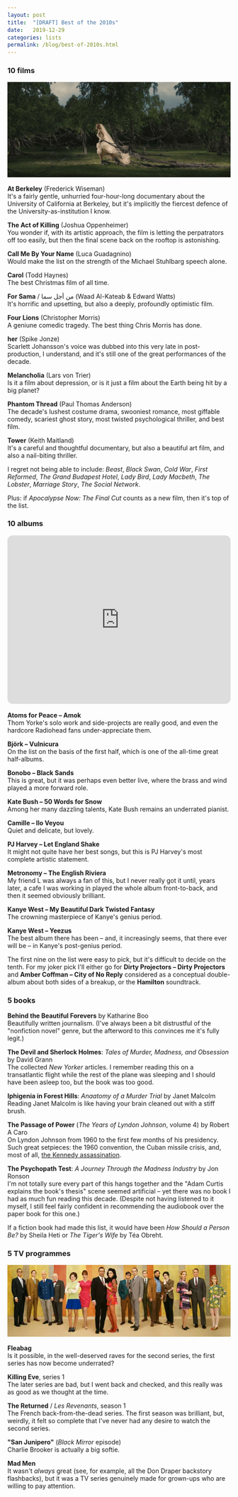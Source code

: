 ```yaml
---
layout: post
title:  "[DRAFT] Best of the 2010s"
date:   2019-12-29
categories: lists
permalink: /blog/best-of-2010s.html
---
```


### 10 films

![](../assets/img/2010s-melancholia.jpg)

**At Berkeley** (Frederick Wiseman)  
It's a fairly gentle, unhurried four-hour-long documentary about the University of California at Berkeley, but it's implicitly the fiercest defence of the University-as-institution I know.

**The Act of Killing** (Joshua Oppenheimer)  
You wonder if, with its artistic approach, the film is letting the perpatrators off too easily, but then the final scene back on the rooftop is astonishing.

**Call Me By Your Name** (Luca Guadagnino)  
Would make the list on the strength of the Michael Stuhlbarg speech alone.

**Carol** (Todd Haynes)  
The best Christmas film of all time.

**For Sama** / من أجل سما (Waad Al-Kateab & Edward Watts)  
It's horrific and upsetting, but also a deeply, profoundly optimistic film.

**Four Lions** (Christopher Morris)  
A geniune comedic tragedy. The best thing Chris Morris has done.

**her** (Spike Jonze)  
Scarlett Johansson's voice was dubbed into this very late in post-production, I understand, and it's still one of the great performances of the decade.

**Melancholia** (Lars von Trier)  
Is it a film about depression, or is it just a film about the Earth being hit by a big planet?

**Phantom Thread** (Paul Thomas Anderson)  
The decade's lushest costume drama, swooniest romance, most giffable comedy, scariest ghost story, most twisted psychological thriller, and best film.

**Tower** (Keith Maitland)  
It's a careful and thoughtful documentary, but also a beautiful art film, and also a nail-biting thriller.

I regret not being able to include: *Beast*, *Black Swan*, *Cold War*, *First Reformed*, *The Grand Budapest Hotel*, *Lady Bird*, *Lady Macbeth*, *The Lobster*, *Marriage Story*, *The Social Network*.

Plus: if *Apocalypse Now: The Final Cut* counts as a new film, then it's top of the list.

### 10 albums

<iframe style="border-radius:12px" src="https://open.spotify.com/embed/playlist/3Z00arn2YPz52obF76gYzS?utm_source=generator" width="100%" height="380" frameBorder="0" allowfullscreen="" allow="autoplay; clipboard-write; encrypted-media; fullscreen; picture-in-picture"></iframe>

**Atoms for Peace – Amok**  
Thom Yorke's solo work and side-projects are really good, and even the hardcore Radiohead fans under-appreciate them.

**Björk – Vulnicura**  
On the list on the basis of the first half, which is one of the all-time great half-albums.

**Bonobo – Black Sands**  
This is great, but it was perhaps even better live, where the brass and wind played a more forward role.

**Kate Bush – 50 Words for Snow**  
Among her many dazzling talents, Kate Bush remains an underrated pianist.

**Camille – Ilo Veyou**  
Quiet and delicate, but lovely.

**PJ Harvey – Let England Shake**  
It might not quite have her best songs, but this is PJ Harvey's most complete artistic statement.

**Metronomy – The English Riviera**  
My friend L was always a fan of this, but I never really got it until, years later, a cafe I was working in played the whole album front-to-back, and then it seemed obviously brilliant.

**Kanye West – My Beautiful Dark Twisted Fantasy**  
The crowning masterpiece of Kanye's genius period.

**Kanye West – Yeezus**  
The best album there has been – and, it increasingly seems, that there ever will be – in Kanye's post-genius period.

The first nine on the list were easy to pick, but it's difficult to decide on the tenth. For my joker pick I'll either go for **Dirty Projectors – Dirty Projectors** and **Amber Coffman – City of No Reply** considered as a conceptual double-album about both sides of a breakup, or the **Hamilton** soundtrack.

### 5 books

**Behind the Beautiful Forevers** by Katharine Boo  
Beautifully written journalism. (I've always been a bit distrustful of the "nonfiction novel" genre, but the afterword to this convinces me it's fully legit.)

**The Devil and Sherlock Holmes**: *Tales of Murder, Madness, and Obsession* by David Grann  
The collected *New Yorker* articles. I remember reading this on a transatlantic flight while the rest of the plane was sleeping and I should have been asleep too, but the book was too good.

**Iphigenia in Forest Hills**: *Anaatomy of a Murder Trial* by Janet Malcolm  
Reading Janet Malcolm is like having your brain cleaned out with a stiff brush.

**The Passage of Power** (*The Years of Lyndon Johnson*, volume 4) by Robert A Caro  
On Lyndon Johnson from 1960 to the first few months of his presidency. Such great setpieces: the 1960 convention, the Cuban missile crisis, and, most of all, [the Kennedy assassination](https://www.newyorker.com/magazine/2012/04/02/the-transition).

**The Psychopath Test**: *A Journey Through the Madness Industry* by Jon Ronson  
I'm not totally sure every part of this hangs together and the "Adam Curtis explains the book's thesis" scene seemed artificial – yet there was no book I had as much fun reading this decade. (Despite not having listened to it myself, I still feel fairly confident in recommending the audiobook over the paper book for this one.)

If a fiction book had made this list, it would have been *How Should a Person Be?* by Sheila Heti or *The Tiger's Wife* by Téa Obreht.

### 5 TV programmes

![](../assets/img/2010s-madmen.jpg)

**Fleabag**  
Is it possible, in the well-deserved raves for the second series, the first series has now become underrated?

**Killing Eve**, series 1  
The later series are bad, but I went back and checked, and this really was as good as we thought at the time.

**The Returned** / *Les Revenants*, season 1  
The French back-from-the-dead series. The first season was brilliant, but, weirdly, it felt so complete that I've never had any desire to watch the second series.

**"San Junipero"** (*Black Mirror* episode)  
Charlie Brooker is actually a big softie.

**Mad Men**  
It wasn't *always* great (see, for example, all the Don Draper backstory flashbacks), but it was a TV series genuinely made for grown-ups who are willing to pay attention.




